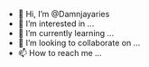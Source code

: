 - 👋 Hi, I’m @Damnjayaries
- 👀 I’m interested in ...
- 🌱 I’m currently learning ...
- 💞️ I’m looking to collaborate on ...
- 📫 How to reach me ...

<!---
Damnjayaries/Damnjayaries is a ✨ special ✨ repository because its `README.md` (this file) appears on your GitHub profile.
You can click the Preview link to take a look at your changes.
--->
